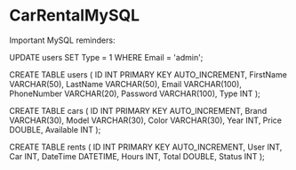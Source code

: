 # CarRentalMySQL

Important MySQL reminders:

UPDATE users SET Type = 1 WHERE Email = 'admin';

CREATE TABLE users (
    ID INT PRIMARY KEY AUTO_INCREMENT,
    FirstName VARCHAR(50),
    LastName VARCHAR(50),
    Email VARCHAR(100),
    PhoneNumber VARCHAR(20),
    Password VARCHAR(100),
    Type INT
);

CREATE TABLE cars (
    ID INT PRIMARY KEY AUTO_INCREMENT,
    Brand VARCHAR(30),
    Model VARCHAR(30),
    Color VARCHAR(30),
    Year INT,
    Price DOUBLE,
    Available INT
);

CREATE TABLE rents (
    ID INT PRIMARY KEY AUTO_INCREMENT,
    User INT,
    Car INT,
    DateTime DATETIME,
    Hours INT,
    Total DOUBLE,
    Status INT
);